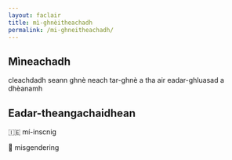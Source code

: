 ```yaml
---
layout: faclair
title: mì-ghnèitheachadh
permalink: /mi-ghneitheachadh/
---
```


## Mìneachadh

cleachdadh seann ghnè neach tar-ghnè a tha air eadar-ghluasad a dhèanamh

## Eadar-theangachaidhean

&#x1f1ee;&#x1f1ea; mí-inscnig

&#x1f3f4;&#xe0067;&#xe0062;&#xe0065;&#xe006e;&#xe0067;&#xe007f; misgendering